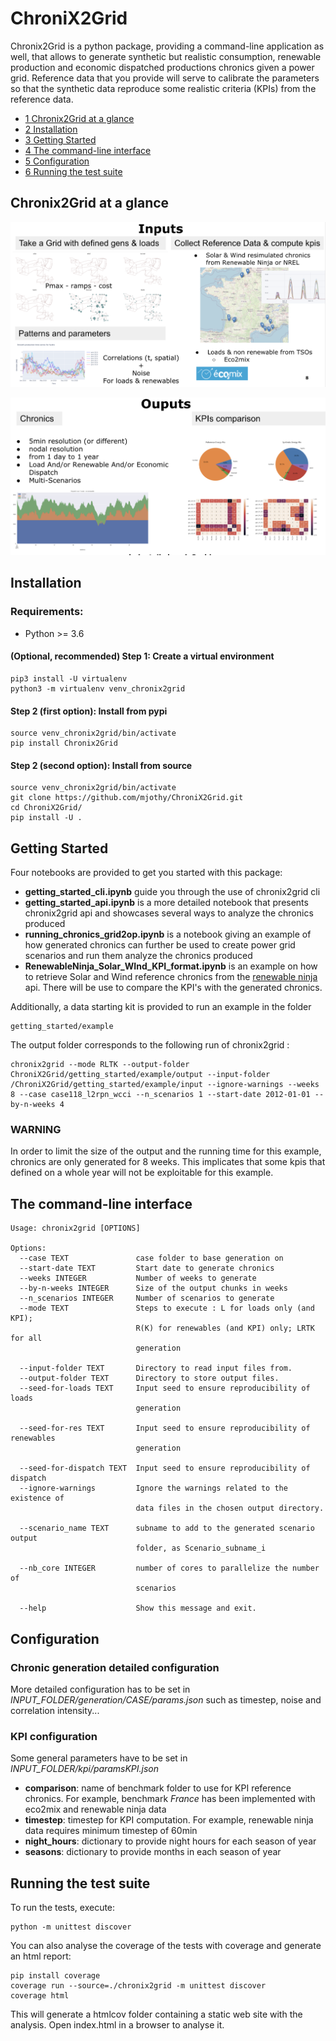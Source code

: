 # ChroniX2Grid

Chronix2Grid is a python package, providing a command-line application as well, that allows to generate synthetic but realistic consumption, renewable production and economic dispatched productions chronics given a power grid. Reference data that you provide will serve to calibrate the parameters so that the synthetic data reproduce some realistic criteria (KPIs) from the reference data.

*   [1 Chronix2Grid at a glance](#glance)
*   [2 Installation](#installation)
*   [3 Getting Started](#getting-started)
*   [4 The command-line interface](#the-command-line-interface)
*   [5 Configuration](#configuration)
*   [6 Running the test suite](#running-the-test-suite)

## Chronix2Grid at a glance
![Chronix2grid_inputs](pictures/ChroniX2Grid_inputs.png "Chronix2Grid Inputs") 

![Chronix2grid_outputs](pictures/ChroniX2Grid_ouputs.png "Chronix2Grid Ouputs") 

## Installation

### Requirements:
*   Python >= 3.6

#### (Optional, recommended) Step 1: Create a virtual environment
```commandline
pip3 install -U virtualenv
python3 -m virtualenv venv_chronix2grid
```

#### Step 2 (first option): Install from pypi
```commandline
source venv_chronix2grid/bin/activate
pip install Chronix2Grid
```

#### Step 2 (second option): Install from source
```commandline
source venv_chronix2grid/bin/activate
git clone https://github.com/mjothy/ChroniX2Grid.git
cd ChroniX2Grid/
pip install -U .
```

## Getting Started
Four notebooks are provided to get you started with this package:

* **getting_started_cli.ipynb** guide you through the use of chronix2grid cli
* **getting_started_api.ipynb** is a more detailed notebook that presents chronix2grid api and showcases several ways to
 analyze the chronics produced
* **running_chronics_grid2op.ipynb** is a notebook giving an example of how generated chronics can further be used to create power grid scenarios and run them 
 analyze the chronics produced
* **RenewableNinja_Solar_WInd_KPI_format.ipynb** is an example on how to retrieve Solar and Wind reference chronics from the
  [renewable ninja](https://www.renewables.ninja/) api. There will be use to compare the KPI's with the generated chronics. 
 
Additionally, a data starting kit is provided to run an example in the folder 
  ```commandline
getting_started/example
```
 The output folder corresponds to the following run of chronix2grid : 
 ```commandline
chronix2grid --mode RLTK --output-folder ChroniX2Grid/getting_started/example/output --input-folder /ChroniX2Grid/getting_started/example/input --ignore-warnings --weeks 8 --case case118_l2rpn_wcci --n_scenarios 1 --start-date 2012-01-01 --by-n-weeks 4
```

### WARNING
In order to limit the size of the output and the running time for this example, chronics are only generated for 8 weeks.
This implicates that some kpis that defined on a whole year will not be exploitable for this example.
 
## The command-line interface
```commandline
Usage: chronix2grid [OPTIONS]

Options:
  --case TEXT               case folder to base generation on
  --start-date TEXT         Start date to generate chronics
  --weeks INTEGER           Number of weeks to generate
  --by-n-weeks INTEGER      Size of the output chunks in weeks
  --n_scenarios INTEGER     Number of scenarios to generate
  --mode TEXT               Steps to execute : L for loads only (and KPI);
                            R(K) for renewables (and KPI) only; LRTK for all
                            generation

  --input-folder TEXT       Directory to read input files from.
  --output-folder TEXT      Directory to store output files.
  --seed-for-loads TEXT     Input seed to ensure reproducibility of loads
                            generation

  --seed-for-res TEXT       Input seed to ensure reproducibility of renewables
                            generation

  --seed-for-dispatch TEXT  Input seed to ensure reproducibility of dispatch
  --ignore-warnings         Ignore the warnings related to the existence of
                            data files in the chosen output directory.

  --scenario_name TEXT      subname to add to the generated scenario output
                            folder, as Scenario_subname_i

  --nb_core INTEGER         number of cores to parallelize the number of
                            scenarios

  --help                    Show this message and exit.

```
## Configuration

### Chronic generation detailed configuration
More detailed configuration has to be set in *INPUT_FOLDER/generation/CASE/params.json* such as timestep, noise and
 correlation
 intensity...


### KPI configuration
Some general parameters have to be set in *INPUT_FOLDER/kpi/paramsKPI.json*
- **comparison**: name of benchmark folder to use for KPI reference chronics. For example, benchmark *France* has been implemented with eco2mix and renewable ninja data
- **timestep**: timestep for KPI computation. For example, renewable ninja data requires minimum timestep of 60min
- **night_hours**: dictionary to provide night hours for each season of year
- **seasons**: dictionary to provide months in each season of year

## Running the test suite
To run the tests, execute:
```commandline
python -m unittest discover
```
You can also analyse the coverage of the tests with coverage and generate an html report:
```commandline
pip install coverage
coverage run --source=./chronix2grid -m unittest discover
coverage html
```
This will generate a htmlcov folder containing a static web site with the analysis. Open index.html in a browser
 to analyse it.
